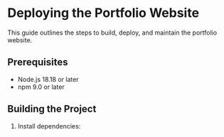 # Deploying the Portfolio Website

This guide outlines the steps to build, deploy, and maintain the portfolio website.

## Prerequisites

- Node.js 18.18 or later
- npm 9.0 or later

## Building the Project

1. Install dependencies:

